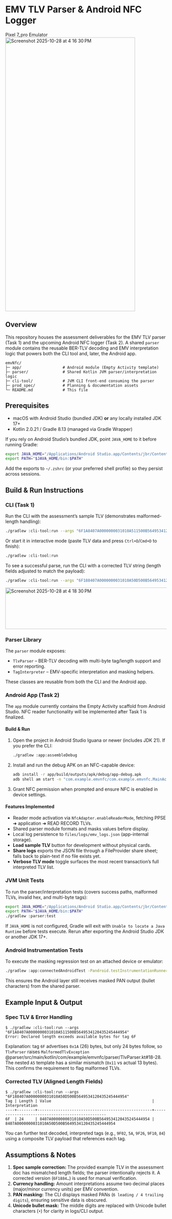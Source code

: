 # EMV TLV Parser & Android NFC Logger

Pixel 7_pro Emulator
<img width="405" height="851" alt="Screenshot 2025-10-28 at 4 16 30 PM" src="https://github.com/user-attachments/assets/da880838-9447-45e1-8117-9de436189450" />


## Overview
This repository houses the assessment deliverables for the EMV TLV parser (Task 1) and the upcoming Android NFC logger (Task 2). A shared `parser` module contains the reusable BER-TLV decoding and EMV interpretation logic that powers both the CLI tool and, later, the Android app.

```
emvNfc/
├─ app/                  # Android module (Empty Activity template)
├─ parser/               # Shared Kotlin JVM parser/interpretation logic
├─ cli-tool/             # JVM CLI front-end consuming the parser
├─ prod_spec/            # Planning & documentation assets
└─ README.md             # This file
```

## Prerequisites
- macOS with Android Studio (bundled JDK) **or** any locally installed JDK 17+
- Kotlin 2.0.21 / Gradle 8.13 (managed via Gradle Wrapper)

If you rely on Android Studio’s bundled JDK, point `JAVA_HOME` to it before running Gradle:

```bash
export JAVA_HOME="/Applications/Android Studio.app/Contents/jbr/Contents/Home"
export PATH="$JAVA_HOME/bin:$PATH"
```
Add the exports to `~/.zshrc` (or your preferred shell profile) so they persist across sessions.

## Build & Run Instructions
### CLI (Task 1)
Run the CLI with the assessment’s sample TLV (demonstrates malformed-length handling):

```bash
./gradlew :cli-tool:run --args "6F1A8407A0000000031010A511500B5649534120435245444954"
```

Or start it in interactive mode (paste TLV data and press `Ctrl+D`/`Cmd+D` to finish):

```bash
./gradlew :cli-tool:run
```

To see a successful parse, run the CLI with a corrected TLV string (length fields adjusted to match the payload):

```bash
./gradlew :cli-tool:run --args "6F188407A0000000031010A50D500B5649534120435245444954"
```

<img width="873" height="129" alt="Screenshot 2025-10-28 at 4 18 30 PM" src="https://github.com/user-attachments/assets/4b1a448e-9568-4b69-b24f-5762cde6b54e" />


### Parser Library
The `parser` module exposes:
- `TlvParser` – BER-TLV decoding with multi-byte tag/length support and error reporting.
- `TagInterpreter` – EMV-specific interpretation and masking helpers.

These classes are reusable from both the CLI and the Android app.

### Android App (Task 2)
The `app` module currently contains the Empty Activity scaffold from Android Studio. NFC reader functionality will be implemented after Task 1 is finalized.

#### Build & Run
1. Open the project in Android Studio Iguana or newer (includes JDK 21). If you prefer the CLI:
   ```bash
   ./gradlew :app:assembleDebug
   ```
2. Install and run the debug APK on an NFC-capable device:
   ```bash
   adb install -r app/build/outputs/apk/debug/app-debug.apk
   adb shell am start -n "com.example.emvnfc/com.example.emvnfc.MainActivity"
   ```
3. Grant NFC permission when prompted and ensure NFC is enabled in device settings.

#### Features Implemented
- Reader mode activation via `NfcAdapter.enableReaderMode`, fetching PPSE ➜ application ➜ READ RECORD TLVs.
- Shared parser module formats and masks values before display.
- Local log persistence to `files/logs/emv_logs.json` (app-internal storage).
- **Load sample TLV** button for development without physical cards.
- **Share logs** exports the JSON file through a FileProvider share sheet; falls back to plain-text if no file exists yet.
- **Verbose TLV mode** toggle surfaces the most recent transaction’s full interpreted TLV list.

### JVM Unit Tests
To run the parser/interpretation tests (covers success paths, malformed TLVs, invalid hex, and multi-byte tags):

```bash
export JAVA_HOME="/Applications/Android Studio.app/Contents/jbr/Contents/Home"
export PATH="$JAVA_HOME/bin:$PATH"
./gradlew :parser:test
```

If `JAVA_HOME` is not configured, Gradle will exit with `Unable to locate a Java Runtime` before tests execute. Rerun after exporting the Android Studio JDK or another JDK 17+.

### Android Instrumentation Tests
To execute the masking regression test on an attached device or emulator:

```bash
./gradlew :app:connectedAndroidTest -Pandroid.testInstrumentationRunnerArguments.class=com.example.emvnfc.NfcMaskingInstrumentedTest
```

This ensures the Android layer still receives masked PAN output (bullet characters) from the shared parser.

## Example Input & Output

### Spec TLV & Error Handling

```
$ ./gradlew :cli-tool:run --args "6F1A8407A0000000031010A511500B5649534120435245444954"
Error: Declared length exceeds available bytes for tag 6F
```

Explanation: tag `6F` advertises `0x1A` (26) bytes, but only 24 bytes follow, so `TlvParser` raises `MalformedTlvException` @parser/src/main/kotlin/com/example/emvnfc/parser/TlvParser.kt#18-28. The nested `A5` template has a similar mismatch (`0x11` vs actual 13 bytes). This confirms the requirement to flag malformed TLVs.

### Corrected TLV (Aligned Length Fields)

```
$ ./gradlew :cli-tool:run --args "6F188407A0000000031010A50D500B5649534120435245444954"
Tag | Length | Value                                            | Interpretation
----+--------+--------------------------------------------------+-------------------------------------------------
6F  | 24     | 8407A0000000031010A50D500B5649534120435245444954 | 8407A0000000031010A50D500B5649534120435245444954
```

You can further test decoded, interpreted tags (e.g., `9F02`, `5A`, `9F26`, `9F10`, `84`) using a composite TLV payload that references each tag.

## Assumptions & Notes
1. **Spec sample correction:** The provided example TLV in the assessment doc has mismatched length fields; the parser intentionally rejects it. A corrected version (`6F1884…`) is used for manual verification.
2. **Currency handling:** Amount interpretations assume two decimal places (major/minor currency units) per EMV convention.
3. **PAN masking:** The CLI displays masked PANs (`6 leading / 4 trailing digits`), ensuring sensitive data is obscured.
4. **Unicode bullet mask:** The middle digits are replaced with Unicode bullet characters (`•`) for clarity in logs/CLI output.

